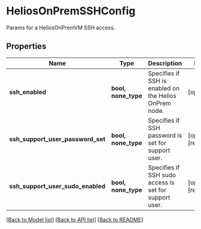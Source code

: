 # HeliosOnPremSSHConfig

Params for a HeliosOnPremVM SSH access.

## Properties
Name | Type | Description | Notes
------------ | ------------- | ------------- | -------------
**ssh_enabled** | **bool, none_type** | Specifies if SSH is enabled on the Helios OnPrem node. | [optional] 
**ssh_support_user_password_set** | **bool, none_type** | Specifies if SSH password is set for support user. | [optional] [readonly] 
**ssh_support_user_sudo_enabled** | **bool, none_type** | Specifies if SSH sudo access is set for support user. | [optional] [readonly] 

[[Back to Model list]](../README.md#documentation-for-models) [[Back to API list]](../README.md#documentation-for-api-endpoints) [[Back to README]](../README.md)


